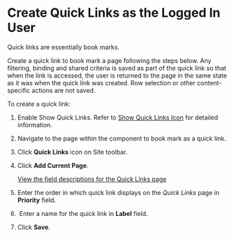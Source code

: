 # Create Quick Links as the Logged In User

Quick links are essentially book marks.

Create a quick link to book mark a page following the steps below. Any
filtering, binding and shared criteria is saved as part of the quick
link so that when the link is accessed, the user is returned to the page
in the same state as it was when the quick link was created. Row
selection or other content-specific actions are not saved.

To create a quick link:

1.  Enable Show Quick Links. Refer to [Show Quick Links
    Icon](Show_Quick_Links_Icon.htm) for detailed information.

2.  Navigate to the page within the component to book mark as a quick
    link.

3.  Click **Quick Links** icon on Site toolbar.

4.  Click **Add Current Page**.
    
    [View the field descriptions for the Quick Links
    page](../Page_Desc/Quick_Links_H.htm)

5.  Enter the order in which quick link displays on the *Quick Links*
    page in **Priority** field.

6.   Enter a name for the quick link in **Label** field.

7.  Click **Save**.
